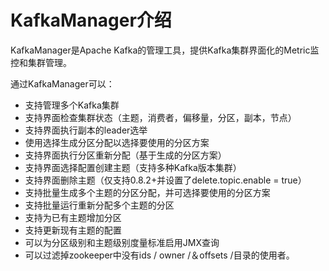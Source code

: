 # KafkaManager介绍<a name="ZH-CN_TOPIC_0173178204"></a>

KafkaManager是Apache Kafka的管理工具，提供Kafka集群界面化的Metric监控和集群管理。

通过KafkaManager可以：

-   支持管理多个Kafka集群
-   支持界面检查集群状态（主题，消费者，偏移量，分区，副本，节点）
-   支持界面执行副本的leader选举
-   使用选择生成分区分配以选择要使用的分区方案
-   支持界面执行分区重新分配（基于生成的分区方案）
-   支持界面选择配置创建主题（支持多种Kafka版本集群）
-   支持界面删除主题（仅支持0.8.2+并设置了delete.topic.enable = true）
-   支持批量生成多个主题的分区分配，并可选择要使用的分区方案
-   支持批量运行重新分配多个主题的分区
-   支持为已有主题增加分区
-   支持更新现有主题的配置
-   可以为分区级别和主题级别度量标准启用JMX查询
-   可以过滤掉zookeeper中没有ids / owner /＆offsets /目录的使用者。

